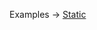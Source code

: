 <p class="ExampleLinks">Examples <span class="ExampleLinksTitleSeparator">-></span> <a href="../../examples/document-builder/document-builder_static">Static</a></p>

